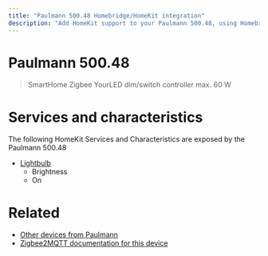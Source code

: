 ```yaml
---
title: "Paulmann 500.48 Homebridge/HomeKit integration"
description: "Add HomeKit support to your Paulmann 500.48, using Homebridge, Zigbee2MQTT and homebridge-z2m."
---
```

<!---
This file has been GENERATED using src/docgen/docgen.ts
DO NOT EDIT THIS FILE MANUALLY!
-->
# Paulmann 500.48
> SmartHome Zigbee YourLED dim/switch controller max. 60 W


# Services and characteristics
The following HomeKit Services and Characteristics are exposed by
the Paulmann 500.48

* [Lightbulb](../../light.md)
  * Brightness
  * On


# Related
* [Other devices from Paulmann](../index.md#paulmann)
* [Zigbee2MQTT documentation for this device](https://www.zigbee2mqtt.io/devices/500.48.html)